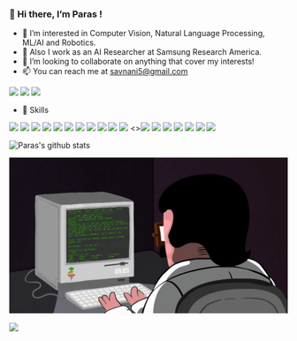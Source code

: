 ### 👋 Hi there, I’m Paras !

- 👀 I’m interested in Computer Vision, Natural Language Processing, ML/AI and Robotics.
- 🌱 Also I work as an AI Researcher at Samsung Research America.
- 👯 I’m looking to collaborate on anything that cover my interests!
- 📫 You can reach me at [savnani5@gmail.com](savnani5@gmail.com)


<a href="https://www.linkedin.com/in/paras-savnani-532966182/"><img src="https://img.shields.io/badge/LinkedIn-0077B5?style=for-the-badge&logo=linkedin&logoColor=white"></a> <a href="https://twitter.com/psavnani?lang=en"><img src="https://img.shields.io/badge/Twitter-1DA1F2?style=for-the-badge&logo=twitter&logoColor=white"></a> <a href="https://scholar.google.com/citations?hl=en&user=qCim5C4AAAAJ"><img src="https://img.shields.io/badge/GoogleScholar-00CCBB.svg?&style=for-the-badge&logo=GoogleScholar&logoColor=white"></a> 

- :rocket: Skills

<img src="https://img.shields.io/badge/Python-3776AB?style=for-the-badge&logo=python&logoColor=white"> <img src="https://img.shields.io/badge/C-00599C?style=for-the-badge&logo=c&logoColor=white"> <img src="https://img.shields.io/badge/C%2B%2B-00599C?style=for-the-badge&logo=c%2B%2B&logoColor=white"> <img src="https://img.shields.io/badge/HTML-239120?style=for-the-badge&logo=html5&logoColor=white"> <img src="https://img.shields.io/badge/JavaScript-F7DF1E?style=for-the-badge&logo=javascript&logoColor=black"> <img src="https://img.shields.io/badge/CSS-239120?&style=for-the-badge&logo=css3&logoColor=white">  <img src="https://img.shields.io/badge/TensorFlow-FF6F00?style=for-the-badge&logo=TensorFlow&logoColor=white"> <img src="https://img.shields.io/badge/PyTorch-EE4C2C?style=for-the-badge&logo=PyTorch&logoColor=white"> <img src="https://img.shields.io/badge/Keras-D00000?style=for-the-badge&logo=Keras&logoColor=white"> <img src="https://img.shields.io/badge/Flask-000000?style=for-the-badge&logo=flask&logoColor=white"> <img src="https://img.shields.io/badge/MySQL-00000F?style=for-the-badge&logo=mysql&logoColor=white"> <><img src="https://img.shields.io/badge/Numpy-777BB4?style=for-the-badge&logo=numpy&logoColor=white"> <img src="https://img.shields.io/badge/scikit_learn-F7931E?style=for-the-badge&logo=scikit-learn&logoColor=white"> <img src="https://img.shields.io/badge/OpenCV-27338e?style=for-the-badge&logo=OpenCV&logoColor=white"> <img src="https://img.shields.io/badge/ROS-22314E?style=for-the-badge&logo=ROS&logoColor=white"> <img src="https://img.shields.io/badge/Linux-FCC624?style=for-the-badge&logo=linux&logoColor=black"> <img src="https://img.shields.io/badge/Amazon_AWS-FF9900?style=for-the-badge&logo=amazonaws&logoColor=white"> <img src="https://img.shields.io/badge/Google_Cloud-4285F4?style=for-the-badge&logo=google-cloud&logoColor=white">


![Paras's github stats](https://github-readme-stats.vercel.app/api?username=savnani5&show_icons=true&theme=radical)


![Programming](programming.gif)

![](https://komarev.com/ghpvc/?username=savnani5&color=blue)
<!---
savnani5/savnani5 is a ✨ special ✨ repository because its `README.md` (this file) appears on your GitHub profile.
You can click the Preview link to take a look at your changes.
--->
